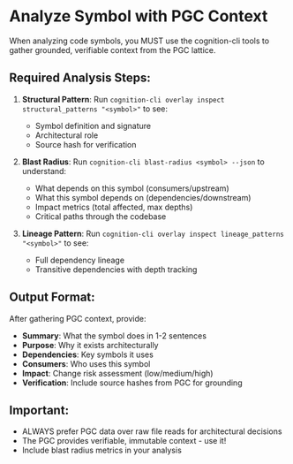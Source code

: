 # Analyze Symbol with PGC Context

When analyzing code symbols, you MUST use the cognition-cli tools to gather grounded, verifiable context from the PGC lattice.

## Required Analysis Steps:

1. **Structural Pattern**: Run `cognition-cli overlay inspect structural_patterns "<symbol>"` to see:
   - Symbol definition and signature
   - Architectural role
   - Source hash for verification

2. **Blast Radius**: Run `cognition-cli blast-radius <symbol> --json` to understand:
   - What depends on this symbol (consumers/upstream)
   - What this symbol depends on (dependencies/downstream)
   - Impact metrics (total affected, max depths)
   - Critical paths through the codebase

3. **Lineage Pattern**: Run `cognition-cli overlay inspect lineage_patterns "<symbol>"` to see:
   - Full dependency lineage
   - Transitive dependencies with depth tracking

## Output Format:

After gathering PGC context, provide:
- **Summary**: What the symbol does in 1-2 sentences
- **Purpose**: Why it exists architecturally
- **Dependencies**: Key symbols it uses
- **Consumers**: Who uses this symbol
- **Impact**: Change risk assessment (low/medium/high)
- **Verification**: Include source hashes from PGC for grounding

## Important:

- ALWAYS prefer PGC data over raw file reads for architectural decisions
- The PGC provides verifiable, immutable context - use it!
- Include blast radius metrics in your analysis
